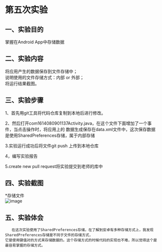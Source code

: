 # 第五次实验

## 一、实验目的
 掌握在Android App中存储数据
 
 ## 二、实验内容
将应用产生的数据保存到文件存储中；<br>
说明使用的文件存储方式：内部 or 外部；<br>
将运行结果截图。

 ## 三、实验步骤
1、首先用git工具将代码仓库复制到本地后进行修改。

2、然后打开com1614080901137Activity.java，在这个文件下面增加了一个事件，当点击操作时，将应用上的
数据生成保存在data.xml文件中，这次保存数据是使用SharedPreferences存储，属于内部存储

3.实验运行成功后将文件git push 上传到本地仓库  

4，编写实验报告

5.create new pull request将实验提交到老师的库中



## 四、实验截图

*存储文件<br>
![image](https://github.com/Hongms/android-labs-2018/blob/master/com1614080901137/5.png)<br>
 


 ## 五、实验体会
       在这次实验使用了SharedPreferences存储，在了解到安卓有多种存储方式上，我发现SharedPreferences存储是不同于文件的存储方式，
	它是使用键值对的方式来存储数据的。这个存储方式的时候代码的实现也不难，所以觉得这个是最容易掌握的存储方式。

